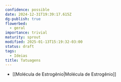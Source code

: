 ```yaml
---
confidence: possible
date: 2024-12-31T19:39:17.615Z
dg-publish: true
flowerbed:
  - geral
importance: trivial
maturity: sprout
modified: 2025-01-13T15:19:32-03:00
status: draft
tags:
  - Ideias
title: Tatuagens
---
```


* [[Molécula de Estrogênio|Molécula de Estrogênio]]
